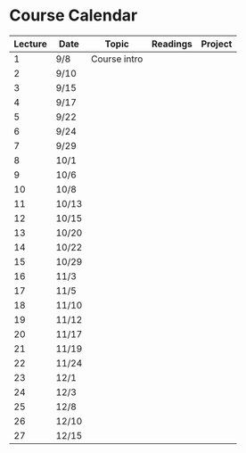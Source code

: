 # Course Calendar

Lecture | Date  | Topic        | Readings | Project
--------|-------|--------------|----------|--------
1       | 9/8   | Course intro |          |
2       | 9/10  |              |          |
3       | 9/15  |              |          |
4       | 9/17  |              |          |
5       | 9/22  |              |          |
6       | 9/24  |              |          |
7       | 9/29  |              |          |
8       | 10/1  |              |          |
9       | 10/6  |              |          |
10      | 10/8  |              |          |
11      | 10/13 |              |          |
12      | 10/15 |              |          |
13      | 10/20 |              |          |
14      | 10/22 |              |          |
15      | 10/29 |              |          |
16      | 11/3  |              |          |
17      | 11/5  |              |          |
18      | 11/10 |              |          |
19      | 11/12 |              |          |
20      | 11/17 |              |          |
21      | 11/19 |              |          |
22      | 11/24 |              |          |
23      | 12/1  |              |          |
24      | 12/3  |              |          |
25      | 12/8  |              |          |
26      | 12/10 |              |          |
27      | 12/15 |              |          |
